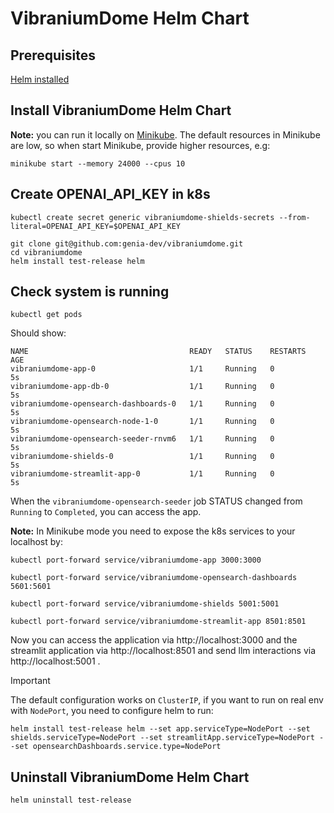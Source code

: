# VibraniumDome Helm Chart

## Prerequisites
[Helm installed](https://helm.sh/docs/helm/helm_install/)

## Install VibraniumDome Helm Chart
**Note:** you can run it locally on [Minikube](https://minikube.sigs.k8s.io/docs/start/). The default resources in Minikube are low, so when start Minikube, provide higher resources, e.g:

```
minikube start --memory 24000 --cpus 10
```

## Create OPENAI_API_KEY in k8s
```
kubectl create secret generic vibraniumdome-shields-secrets --from-literal=OPENAI_API_KEY=$OPENAI_API_KEY
```

```
git clone git@github.com:genia-dev/vibraniumdome.git
cd vibraniumdome
helm install test-release helm
```

## Check system is running
```
kubectl get pods
```

Should show:

```
NAME                                    READY   STATUS    RESTARTS   AGE
vibraniumdome-app-0                     1/1     Running   0          5s
vibraniumdome-app-db-0                  1/1     Running   0          5s
vibraniumdome-opensearch-dashboards-0   1/1     Running   0          5s
vibraniumdome-opensearch-node-1-0       1/1     Running   0          5s
vibraniumdome-opensearch-seeder-rnvm6   1/1     Running   0          5s
vibraniumdome-shields-0                 1/1     Running   0          5s
vibraniumdome-streamlit-app-0           1/1     Running   0          5s
```

When the `vibraniumdome-opensearch-seeder` job STATUS changed from `Running` to `Completed`, you can access the app.

**Note:** In Minikube mode you need to expose the k8s services to your localhost by:

```
kubectl port-forward service/vibraniumdome-app 3000:3000
```

```
kubectl port-forward service/vibraniumdome-opensearch-dashboards 5601:5601
```

```
kubectl port-forward service/vibraniumdome-shields 5001:5001
```

```
kubectl port-forward service/vibraniumdome-streamlit-app 8501:8501
```

Now you can access the application via http://localhost:3000 and the streamlit application via http://localhost:8501 and send llm interactions via http://localhost:5001 .

> [!IMPORTANT]
> The default configuration works on `ClusterIP`, if you want to run on real env with `NodePort`, you need to configure helm to run:

```
helm install test-release helm --set app.serviceType=NodePort --set shields.serviceType=NodePort --set streamlitApp.serviceType=NodePort --set opensearchDashboards.service.type=NodePort
```

## Uninstall VibraniumDome Helm Chart
```
helm uninstall test-release
```